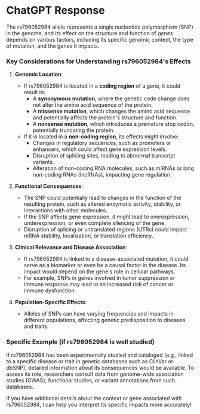 # ChatGPT Response

The rs796052984 allele represents a single nucleotide polymorphism (SNP) in the genome, and its effect on the structure and function of genes depends on various factors, including its specific genomic context, the type of mutation, and the genes it impacts.

### Key Considerations for Understanding rs796052984's Effects

1. **Genomic Location**:
   - If rs796052984 is located in a **coding region** of a gene, it could result in:
     - A **synonymous mutation**, where the genetic code change does not alter the amino acid sequence of the protein.
     - A **missense mutation**, which changes the amino acid sequence and potentially affects the protein's structure and function.
     - A **nonsense mutation**, which introduces a premature stop codon, potentially truncating the protein.
   - If it is located in a **non-coding region**, its effects might involve:
     - Changes in regulatory sequences, such as promoters or enhancers, which could affect gene expression levels.
     - Disruption of splicing sites, leading to abnormal transcript variants.
     - Alteration of non-coding RNA molecules, such as miRNAs or long non-coding RNAs (lncRNAs), impacting gene regulation.

2. **Functional Consequences**:
   - The SNP could potentially lead to changes in the function of the resulting protein, such as altered enzymatic activity, stability, or interactions with other molecules.
   - If the SNP affects gene expression, it might lead to overexpression, underexpression, or even complete silencing of the gene.
   - Disruption of splicing or untranslated regions (UTRs) could impact mRNA stability, localization, or translation efficiency.

3. **Clinical Relevance and Disease Association**:
   - If rs796052984 is linked to a disease-associated mutation, it could serve as a biomarker or even be a causal factor in the disease. Its impact would depend on the gene's role in cellular pathways.
   - For example, SNPs in genes involved in tumor suppression or immune response may lead to an increased risk of cancer or immune dysfunction.

4. **Population-Specific Effects**:
   - Alleles of SNPs can have varying frequencies and impacts in different populations, affecting genetic predisposition to diseases and traits.

### Specific Example (if rs796052984 is well studied)
If rs796052984 has been experimentally studied and cataloged (e.g., linked to a specific disease or trait in genetic databases such as ClinVar or dbSNP), detailed information about its consequences would be available. To assess its role, researchers consult data from genome-wide association studies (GWAS), functional studies, or variant annotations from such databases.

If you have additional details about the context or gene associated with rs796052984, I can help you interpret its specific impacts more accurately!